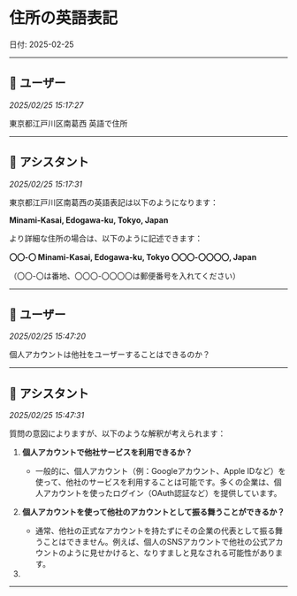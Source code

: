 # 住所の英語表記

日付: 2025-02-25

---

## 👤 ユーザー
*2025/02/25 15:17:27*

東京都江戸川区南葛西 英語で住所

---

## 🤖 アシスタント
*2025/02/25 15:17:31*

東京都江戸川区南葛西の英語表記は以下のようになります：

**Minami-Kasai, Edogawa-ku, Tokyo, Japan**  

より詳細な住所の場合は、以下のように記述できます：

**〇〇-〇 Minami-Kasai, Edogawa-ku, Tokyo 〇〇〇-〇〇〇〇, Japan**  

（〇〇-〇は番地、〇〇〇-〇〇〇〇は郵便番号を入れてください）

---

## 👤 ユーザー
*2025/02/25 15:47:20*

個人アカウントは他社をユーザーすることはできるのか？

---

## 🤖 アシスタント
*2025/02/25 15:47:31*

質問の意図によりますが、以下のような解釈が考えられます：

1. **個人アカウントで他社サービスを利用できるか？**  
   - 一般的に、個人アカウント（例：Googleアカウント、Apple IDなど）を使って、他社のサービスを利用することは可能です。多くの企業は、個人アカウントを使ったログイン（OAuth認証など）を提供しています。

2. **個人アカウントを使って他社のアカウントとして振る舞うことができるか？**  
   - 通常、他社の正式なアカウントを持たずにその企業の代表として振る舞うことはできません。例えば、個人のSNSアカウントで他社の公式アカウントのように見せかけると、なりすましと見なされる可能性があります。

3.

---
